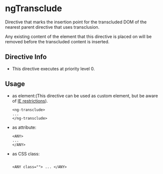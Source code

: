 



# ngTransclude








Directive that marks the insertion point for the transcluded DOM of the nearest parent directive that uses transclusion.

Any existing content of the element that this directive is placed on will be removed before the transcluded content is inserted.








## Directive Info


* This directive executes at priority level 0.


## Usage




* as element:(This directive can be used as custom element, but be aware of <a href="guide/ie">IE restrictions</a>).
    ```
    <ng-transclude>
    ...
    </ng-transclude>
    ```
* as attribute:
    ```
    <ANY>
    ...
    </ANY>
    ```
* as CSS class:
    ```
    
    <ANY class=""> ... </ANY>
    ```







